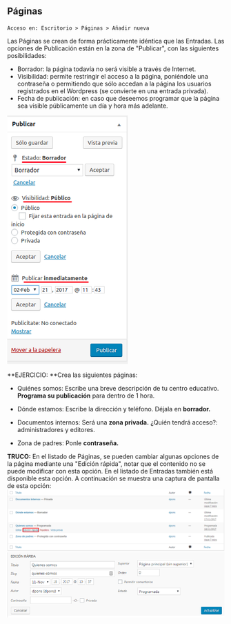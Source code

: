 ## Páginas

```
Acceso en: Escritorio > Páginas > Añadir nueva
```

Las Páginas se crean de forma prácticamente idéntica que las Entradas. Las opciones de Publicación están en la zona de "Publicar", con las siguientes posibilidades:

* Borrador: la página todavía no será visible a través de Internet.
* Visibilidad: permite restringir el acceso a la página, poniéndole una contraseña o permitiendo que sólo accedan a la página los usuarios registrados en el Wordpress \(se convierte en una entrada privada\).
* Fecha de publicación: en caso que deseemos programar que la página sea visible públicamente un día y hora más adelante.

![](/assets/publicar.png)

**EJERCICIO: **Crea las siguientes páginas:

* Quiénes somos: Escribe una breve descripción de tu centro educativo. **Programa su publicación** para dentro de 1 hora.

* Dónde estamos: Escribe la dirección y teléfono. Déjala en **borrador.**

* Documentos internos: Será una **zona privada.** ¿Quién tendrá acceso?: administradores y editores.

* Zona de padres: Ponle **contraseña.**

**TRUCO:** En el listado de Páginas, se pueden cambiar algunas opciones de la página mediante una "Edición rápida", notar que el contenido no se puede modificar con esta opción. En el listado de Entradas también está disponible esta opción. A continuación se muestra una captura de pantalla de esta opción:![](/assets/pagina-edicion-rapida-1.png)![](/assets/pagina-edicion-rapida-2.png)

